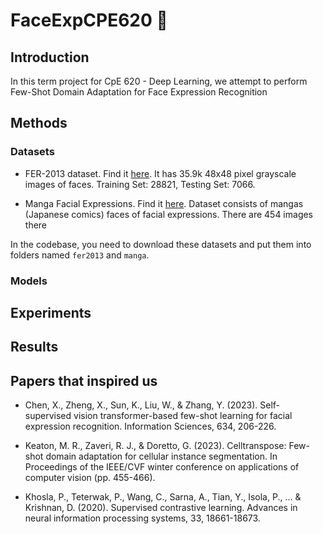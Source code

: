 # FaceExpCPE620 🚀

## Introduction

In this term project for CpE 620 - Deep Learning, we attempt to perform Few-Shot Domain Adaptation for Face Expression Recognition

## Methods

### Datasets
- FER-2013 dataset. Find it [here](https://www.kaggle.com/datasets/msambare/fer2013). It has 35.9k 48x48 pixel grayscale images of faces. Training Set: 28821, Testing Set: 7066. 

- Manga Facial Expressions. Find it [here](https://www.kaggle.com/datasets/mertkkl/manga-facial-expressions). Dataset consists of mangas (Japanese comics) faces of facial expressions. There are 454 images there

In the codebase, you need to download these datasets and put them into folders named `fer2013` and `manga`.
### Models

## Experiments

## Results

## Papers that inspired us
- Chen, X., Zheng, X., Sun, K., Liu, W., & Zhang, Y. (2023). Self-supervised vision transformer-based few-shot learning for facial expression recognition. Information Sciences, 634, 206-226.

- Keaton, M. R., Zaveri, R. J., & Doretto, G. (2023). Celltranspose: Few-shot domain adaptation for cellular instance segmentation. In Proceedings of the IEEE/CVF winter conference on applications of computer vision (pp. 455-466).

- Khosla, P., Teterwak, P., Wang, C., Sarna, A., Tian, Y., Isola, P., ... & Krishnan, D. (2020). Supervised contrastive learning. Advances in neural information processing systems, 33, 18661-18673.